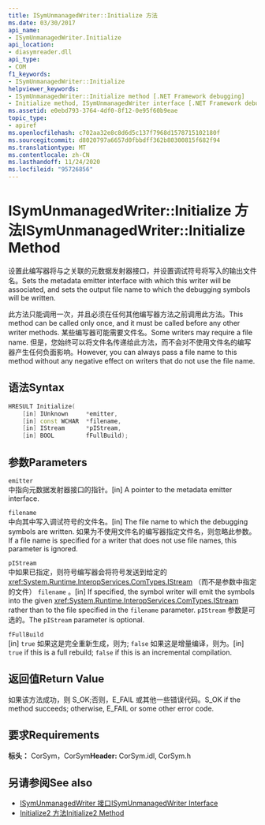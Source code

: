 ```yaml
---
title: ISymUnmanagedWriter::Initialize 方法
ms.date: 03/30/2017
api_name:
- ISymUnmanagedWriter.Initialize
api_location:
- diasymreader.dll
api_type:
- COM
f1_keywords:
- ISymUnmanagedWriter::Initialize
helpviewer_keywords:
- ISymUnmanagedWriter::Initialize method [.NET Framework debugging]
- Initialize method, ISymUnmanagedWriter interface [.NET Framework debugging]
ms.assetid: e0ebd793-3764-4df0-8f12-0e95f60b9eae
topic_type:
- apiref
ms.openlocfilehash: c702aa32e8c8d6d5c137f7968d1578715102180f
ms.sourcegitcommit: d8020797a6657d0fbbdff362b80300815f682f94
ms.translationtype: MT
ms.contentlocale: zh-CN
ms.lasthandoff: 11/24/2020
ms.locfileid: "95726856"
---
```

# <a name="isymunmanagedwriterinitialize-method"></a><span data-ttu-id="a094e-102">ISymUnmanagedWriter::Initialize 方法</span><span class="sxs-lookup"><span data-stu-id="a094e-102">ISymUnmanagedWriter::Initialize Method</span></span>

<span data-ttu-id="a094e-103">设置此编写器将与之关联的元数据发射器接口，并设置调试符号将写入的输出文件名。</span><span class="sxs-lookup"><span data-stu-id="a094e-103">Sets the metadata emitter interface with which this writer will be associated, and sets the output file name to which the debugging symbols will be written.</span></span>  
  
 <span data-ttu-id="a094e-104">此方法只能调用一次，并且必须在任何其他编写器方法之前调用此方法。</span><span class="sxs-lookup"><span data-stu-id="a094e-104">This method can be called only once, and it must be called before any other writer methods.</span></span> <span data-ttu-id="a094e-105">某些编写器可能需要文件名。</span><span class="sxs-lookup"><span data-stu-id="a094e-105">Some writers may require a file name.</span></span> <span data-ttu-id="a094e-106">但是，您始终可以将文件名传递给此方法，而不会对不使用文件名的编写器产生任何负面影响。</span><span class="sxs-lookup"><span data-stu-id="a094e-106">However, you can always pass a file name to this method without any negative effect on writers that do not use the file name.</span></span>  
  
## <a name="syntax"></a><span data-ttu-id="a094e-107">语法</span><span class="sxs-lookup"><span data-stu-id="a094e-107">Syntax</span></span>  
  
```cpp  
HRESULT Initialize(  
    [in] IUnknown     *emitter,  
    [in] const WCHAR  *filename,  
    [in] IStream      *pIStream,  
    [in] BOOL         fFullBuild);  
```  
  
## <a name="parameters"></a><span data-ttu-id="a094e-108">参数</span><span class="sxs-lookup"><span data-stu-id="a094e-108">Parameters</span></span>  

 `emitter`  
 <span data-ttu-id="a094e-109">中指向元数据发射器接口的指针。</span><span class="sxs-lookup"><span data-stu-id="a094e-109">[in] A pointer to the metadata emitter interface.</span></span>  
  
 `filename`  
 <span data-ttu-id="a094e-110">中向其中写入调试符号的文件名。</span><span class="sxs-lookup"><span data-stu-id="a094e-110">[in] The file name to which the debugging symbols are written.</span></span> <span data-ttu-id="a094e-111">如果为不使用文件名的编写器指定文件名，则忽略此参数。</span><span class="sxs-lookup"><span data-stu-id="a094e-111">If a file name is specified for a writer that does not use file names, this parameter is ignored.</span></span>  
  
 `pIStream`  
 <span data-ttu-id="a094e-112">中如果已指定，则符号编写器会将符号发送到给定的 <xref:System.Runtime.InteropServices.ComTypes.IStream> （而不是参数中指定的文件） `filename` 。</span><span class="sxs-lookup"><span data-stu-id="a094e-112">[in] If specified, the symbol writer will emit the symbols into the given <xref:System.Runtime.InteropServices.ComTypes.IStream> rather than to the file specified in the `filename` parameter.</span></span> <span data-ttu-id="a094e-113">`pIStream` 参数是可选的。</span><span class="sxs-lookup"><span data-stu-id="a094e-113">The `pIStream` parameter is optional.</span></span>  
  
 `fFullBuild`  
 <span data-ttu-id="a094e-114">[in] `true` 如果这是完全重新生成，则为; `false` 如果这是增量编译，则为。</span><span class="sxs-lookup"><span data-stu-id="a094e-114">[in] `true` if this is a full rebuild; `false` if this is an incremental compilation.</span></span>  
  
## <a name="return-value"></a><span data-ttu-id="a094e-115">返回值</span><span class="sxs-lookup"><span data-stu-id="a094e-115">Return Value</span></span>  

 <span data-ttu-id="a094e-116">如果该方法成功，则 S_OK;否则，E_FAIL 或其他一些错误代码。</span><span class="sxs-lookup"><span data-stu-id="a094e-116">S_OK if the method succeeds; otherwise, E_FAIL or some other error code.</span></span>  
  
## <a name="requirements"></a><span data-ttu-id="a094e-117">要求</span><span class="sxs-lookup"><span data-stu-id="a094e-117">Requirements</span></span>  

 <span data-ttu-id="a094e-118">**标头：** CorSym，CorSym</span><span class="sxs-lookup"><span data-stu-id="a094e-118">**Header:** CorSym.idl, CorSym.h</span></span>  
  
## <a name="see-also"></a><span data-ttu-id="a094e-119">另请参阅</span><span class="sxs-lookup"><span data-stu-id="a094e-119">See also</span></span>

- [<span data-ttu-id="a094e-120">ISymUnmanagedWriter 接口</span><span class="sxs-lookup"><span data-stu-id="a094e-120">ISymUnmanagedWriter Interface</span></span>](isymunmanagedwriter-interface.md)
- [<span data-ttu-id="a094e-121">Initialize2 方法</span><span class="sxs-lookup"><span data-stu-id="a094e-121">Initialize2 Method</span></span>](isymunmanagedwriter-initialize2-method.md)
